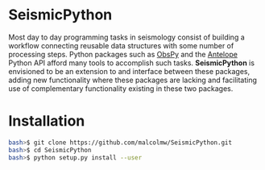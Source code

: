 # SeismicPython
Most day to day programming tasks in seismology consist of building a workflow connecting reusable data structures with some number of processing steps. Python packages such as [ObsPy](https://github.com/obspy/obspy/wiki "ObsPy Wiki") and the [Antelope](http://www.brtt.com/home.html "BRTT.com") Python API afford many tools to accomplish such tasks. **SeismicPython** is envisioned to be an extension to and interface between these packages, adding new functionality where these packages are lacking and facilitating use of complementary functionality existing in these two packages.

# Installation
```bash
bash>$ git clone https://github.com/malcolmw/SeismicPython.git
bash>$ cd SeismicPython
bash>$ python setup.py install --user
```
